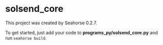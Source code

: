 # solsend_core

This project was created by Seahorse 0.2.7.

To get started, just add your code to **programs_py/solsend_core.py** and run `seahorse build`.
